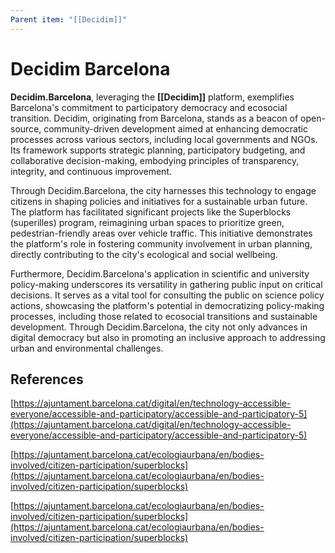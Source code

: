 ```yaml
---
Parent item: "[[Decidim]]"
---
```

# Decidim Barcelona

**Decidim.Barcelona**, leveraging the **[[Decidim]]** platform, exemplifies Barcelona's commitment to participatory democracy and ecosocial transition. Decidim, originating from Barcelona, stands as a beacon of open-source, community-driven development aimed at enhancing democratic processes across various sectors, including local governments and NGOs. Its framework supports strategic planning, participatory budgeting, and collaborative decision-making, embodying principles of transparency, integrity, and continuous improvement.

Through Decidim.Barcelona, the city harnesses this technology to engage citizens in shaping policies and initiatives for a sustainable urban future. The platform has facilitated significant projects like the Superblocks (superilles) program, reimagining urban spaces to prioritize green, pedestrian-friendly areas over vehicle traffic. This initiative demonstrates the platform's role in fostering community involvement in urban planning, directly contributing to the city's ecological and social wellbeing.

Furthermore, Decidim.Barcelona's application in scientific and university policy-making underscores its versatility in gathering public input on critical decisions. It serves as a vital tool for consulting the public on science policy actions, showcasing the platform's potential in democratizing policy-making processes, including those related to ecosocial transitions and sustainable development. Through Decidim.Barcelona, the city not only advances in digital democracy but also in promoting an inclusive approach to addressing urban and environmental challenges.

## References

[https://ajuntament.barcelona.cat/digital/en/technology-accessible-everyone/accessible-and-participatory/accessible-and-participatory-5](https://ajuntament.barcelona.cat/digital/en/technology-accessible-everyone/accessible-and-participatory/accessible-and-participatory-5)

[https://ajuntament.barcelona.cat/ecologiaurbana/en/bodies-involved/citizen-participation/superblocks](https://ajuntament.barcelona.cat/ecologiaurbana/en/bodies-involved/citizen-participation/superblocks)

[https://ajuntament.barcelona.cat/ecologiaurbana/en/bodies-involved/citizen-participation/superblocks](https://ajuntament.barcelona.cat/ecologiaurbana/en/bodies-involved/citizen-participation/superblocks)